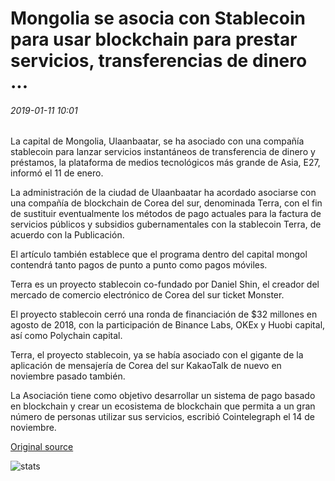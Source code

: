 # Mongolia se asocia con Stablecoin para usar blockchain para prestar servicios, transferencias de dinero ...

###### 2019-01-11 10:01

La capital de Mongolia, Ulaanbaatar, se ha asociado con una compañía stablecoin para lanzar servicios instantáneos de transferencia de dinero y préstamos, la plataforma de medios tecnológicos más grande de Asia, E27, informó el 11 de enero.

La administración de la ciudad de Ulaanbaatar ha acordado asociarse con una compañía de blockchain de Corea del sur, denominada Terra, con el fin de sustituir eventualmente los métodos de pago actuales para la factura de servicios públicos y subsidios gubernamentales con la stablecoin Terra, de acuerdo con la Publicación.

El artículo también establece que el programa dentro del capital mongol contendrá tanto pagos de punto a punto como pagos móviles.

Terra es un proyecto stablecoin co-fundado por Daniel Shin, el creador del mercado de comercio electrónico de Corea del sur ticket Monster.

El proyecto stablecoin cerró una ronda de financiación de $32 millones en agosto de 2018, con la participación de Binance Labs, OKEx y Huobi capital, así como Polychain capital.

Terra, el proyecto stablecoin, ya se había asociado con el gigante de la aplicación de mensajería de Corea del sur KakaoTalk de nuevo en noviembre pasado también.

La Asociación tiene como objetivo desarrollar un sistema de pago basado en blockchain y crear un ecosistema de blockchain que permita a un gran número de personas utilizar sus servicios, escribió Cointelegraph el 14 de noviembre.

[Original source](https://cointelegraph.com/news/mongolia-partners-with-stablecoin-to-use-blockchain-for-lending-services-money-transfers)

![stats](https://c.statcounter.com/11760860/0/a89fa40b/1/ "stats")